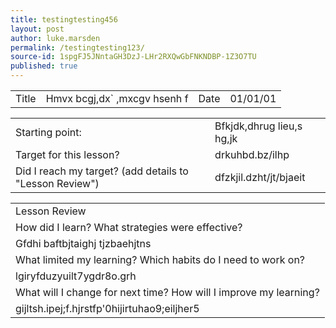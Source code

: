 ```yaml
---
title: testingtesting456
layout: post
author: luke.marsden
permalink: /testingtesting123/
source-id: 1spgFJ5JNntaGH3DzJ-LHr2RXQwGbFNKNDBP-1Z3O7TU
published: true
---
```

<table>
  <tr>
    <td>Title</td>
    <td>Hmvx bcgj,dx` ,mxcgv hsenh f</td>
    <td>Date</td>
    <td>01/01/01</td>
  </tr>
</table>


<table>
  <tr>
    <td>Starting point:</td>
    <td>Bfkjdk,dhrug lieu,s hg,jk</td>
  </tr>
  <tr>
    <td>Target for this lesson?</td>
    <td>drkuhbd.bz/ilhp</td>
  </tr>
  <tr>
    <td>Did I reach my target? 
(add details to "Lesson Review")</td>
    <td> dfzkjil.dzht/jt/bjaeit</td>
  </tr>
</table>


<table>
  <tr>
    <td>Lesson Review</td>
  </tr>
  <tr>
    <td>How did I learn? What strategies were effective? </td>
  </tr>
  <tr>
    <td>Gfdhi baftbjtaighj tjzbaehjtns</td>
  </tr>
  <tr>
    <td>What limited my learning? Which habits do I need to work on? </td>
  </tr>
  <tr>
    <td>lgiryfduzyuilt7ygdr8o.grh</td>
  </tr>
  <tr>
    <td>What will I change for next time? How will I improve my learning?</td>
  </tr>
  <tr>
    <td>gijltsh.ipej;f.hjrstfp'0hijirtuhao9;eiljher5</td>
  </tr>
</table>


